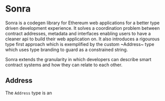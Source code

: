 # Sonra

Sonra is a codegen library for Ethereum web applications for a better type
driven development experience. It solves a coordination problem between contract
addresses, metadata and interfaces enabling users to have a cleaner api to build
their web application on. It also introduces a rigourous type first approach
which is exemplified by the custom ~Address~ type which uses type branding to
guard as a constrained string.

Sonra extends the granularity in which developers can describe smart contract
systems and how they can relate to each other.

## Address

The `Address` type is an
